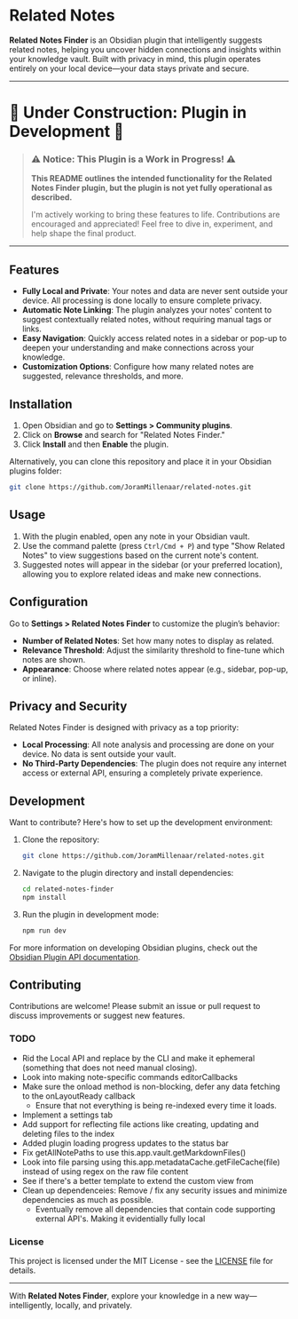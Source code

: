 # Related Notes

**Related Notes Finder** is an Obsidian plugin that intelligently suggests related notes, helping you uncover hidden connections and insights within your knowledge vault. Built with privacy in mind, this plugin operates entirely on your local device—your data stays private and secure.

---

# 🚧 **Under Construction: Plugin in Development** 🚧

> ### ⚠️ **Notice: This Plugin is a Work in Progress!** ⚠️
>  
> **This README outlines the intended functionality for the Related Notes Finder plugin, but the plugin is not yet fully operational as described.**  
> 
> I'm actively working to bring these features to life. Contributions are encouraged and appreciated! Feel free to dive in, experiment, and help shape the final product.

---

## Features

- **Fully Local and Private**: Your notes and data are never sent outside your device. All processing is done locally to ensure complete privacy.
- **Automatic Note Linking**: The plugin analyzes your notes' content to suggest contextually related notes, without requiring manual tags or links.
- **Easy Navigation**: Quickly access related notes in a sidebar or pop-up to deepen your understanding and make connections across your knowledge.
- **Customization Options**: Configure how many related notes are suggested, relevance thresholds, and more.

## Installation

1. Open Obsidian and go to **Settings > Community plugins**.
2. Click on **Browse** and search for "Related Notes Finder."
3. Click **Install** and then **Enable** the plugin.

Alternatively, you can clone this repository and place it in your Obsidian plugins folder:
```bash
git clone https://github.com/JoramMillenaar/related-notes.git
```

## Usage

1. With the plugin enabled, open any note in your Obsidian vault.
2. Use the command palette (press `Ctrl/Cmd + P`) and type "Show Related Notes" to view suggestions based on the current note's content.
3. Suggested notes will appear in the sidebar (or your preferred location), allowing you to explore related ideas and make new connections.

## Configuration

Go to **Settings > Related Notes Finder** to customize the plugin’s behavior:
- **Number of Related Notes**: Set how many notes to display as related.
- **Relevance Threshold**: Adjust the similarity threshold to fine-tune which notes are shown.
- **Appearance**: Choose where related notes appear (e.g., sidebar, pop-up, or inline).

## Privacy and Security

Related Notes Finder is designed with privacy as a top priority:
- **Local Processing**: All note analysis and processing are done on your device. No data is sent outside your vault.
- **No Third-Party Dependencies**: The plugin does not require any internet access or external API, ensuring a completely private experience.

## Development

Want to contribute? Here's how to set up the development environment:

1. Clone the repository:
   ```bash
   git clone https://github.com/JoramMillenaar/related-notes.git
   ```
2. Navigate to the plugin directory and install dependencies:
   ```bash
   cd related-notes-finder
   npm install
   ```
3. Run the plugin in development mode:
   ```bash
   npm run dev
   ```

For more information on developing Obsidian plugins, check out the [Obsidian Plugin API documentation](https://github.com/obsidianmd/obsidian-api).


## Contributing

Contributions are welcome! Please submit an issue or pull request to discuss improvements or suggest new features.


### TODO
- Rid the Local API and replace by the CLI and make it ephemeral (something that does not need manual closing).
- Look into making note-specific commands editorCallbacks
- Make sure the onload method is non-blocking, defer any data fetching to the onLayoutReady callback
	- Ensure that not everything is being re-indexed every time it loads. 
- Implement a settings tab
- Add support for reflecting file actions like creating, updating and deleting files to the index
- Added plugin loading progress updates to the status bar
- Fix getAllNotePaths to use this.app.vault.getMarkdownFiles()
- Look into file parsing using this.app.metadataCache.getFileCache(file) instead of using regex on the raw file content
- See if there's a better template to extend the custom view from
- Clean up dependenceies: Remove / fix any security issues and minimize dependencies as much as possible.
	- Eventually remove all dependencies that contain code supporting external API's. Making it evidentially fully local

### License

This project is licensed under the MIT License - see the [LICENSE](./LICENSE) file for details.

---

With **Related Notes Finder**, explore your knowledge in a new way—intelligently, locally, and privately.
